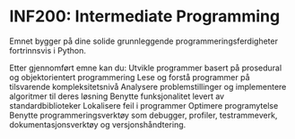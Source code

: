 # INF200: Intermediate Programming

Emnet bygger på dine solide grunnleggende programmeringsferdigheter fortrinnsvis i Python.

Etter gjennomført emne kan du:
Utvikle programmer basert på prosedural og objektorientert programmering
Lese og forstå programmer på tilsvarende kompleksitetsnivå
Analysere problemstillinger og implementere algoritmer til deres løsning
Benytte funksjonalitet levert av standardbiblioteker
Lokalisere feil i programmer
Optimere programytelse
Benytte programmeringsverktøy som debugger, profiler, testrammeverk, dokumentasjonsverktøy og versjonshåndtering.
